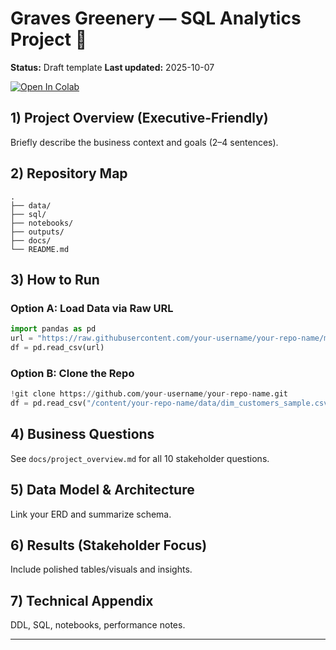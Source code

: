 
# Graves Greenery — SQL Analytics Project 🌿

**Status:** Draft template
**Last updated:** 2025-10-07

[![Open In Colab](https://colab.research.google.com/assets/colab-badge.svg)](https://colab.research.google.com/github/danielsgraves/graves_greenery_analysis/blob/main/notebooks/graves_greenery.ipynb)

## 1) Project Overview (Executive-Friendly)
Briefly describe the business context and goals (2–4 sentences).

## 2) Repository Map
```
.
├── data/
├── sql/
├── notebooks/
├── outputs/
├── docs/
└── README.md
```

## 3) How to Run
### Option A: Load Data via Raw URL
```python
import pandas as pd
url = "https://raw.githubusercontent.com/your-username/your-repo-name/main/data/dim_customers_sample.csv"
df = pd.read_csv(url)
```
### Option B: Clone the Repo
```python
!git clone https://github.com/your-username/your-repo-name.git
df = pd.read_csv("/content/your-repo-name/data/dim_customers_sample.csv")
```

## 4) Business Questions
See `docs/project_overview.md` for all 10 stakeholder questions.

## 5) Data Model & Architecture
Link your ERD and summarize schema.

## 6) Results (Stakeholder Focus)
Include polished tables/visuals and insights.

## 7) Technical Appendix
DDL, SQL, notebooks, performance notes.

---

